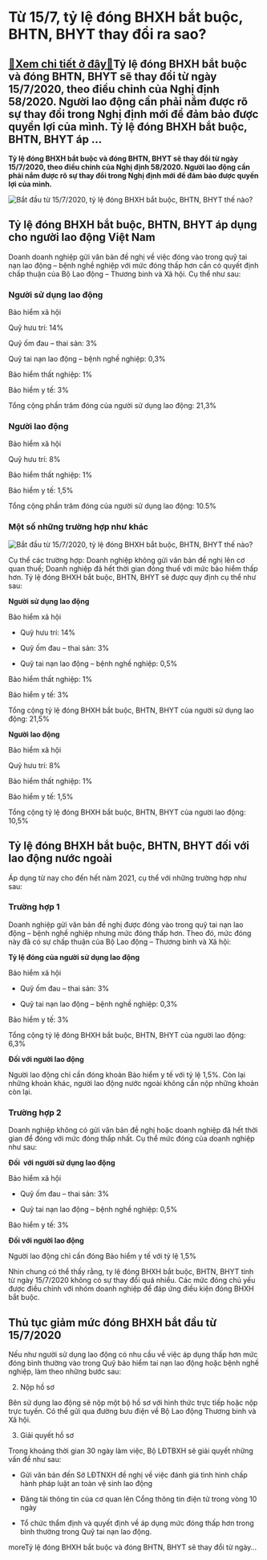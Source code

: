 Từ 15/7, tỷ lệ đóng BHXH bắt buộc, BHTN, BHYT thay đổi ra sao?
==============================================================

[:gift:Xem chi tiết ở đây:gift:](https://hddtvn.com/tu-15-7-ty-le-dong-bhxh-bat-buoc-bhtn-bhyt-thay-doi-ra-sao/)Tỷ lệ đóng BHXH bắt buộc và đóng BHTN, BHYT sẽ thay đổi từ ngày 15/7/2020, theo điều chỉnh của Nghị định 58/2020. Người lao động cần phải nắm được rõ sự thay đổi trong Nghị định mới để đảm bảo được quyền lợi của mình. Tỷ lệ đóng BHXH bắt buộc, BHTN, BHYT áp …
-------------------------------------------------------------------------------------------------------------------------------------------------------------------------------------------------------------------------------------------------------------------

**Tỷ lệ đóng BHXH bắt buộc và đóng BHTN, BHYT sẽ thay đổi từ ngày 15/7/2020, theo điều chỉnh của Nghị định 58/2020. Người lao động cần phải nắm được rõ sự thay đổi trong Nghị định mới để đảm bảo được quyền lợi của mình.**


![Bắt đầu từ 15/7/2020, tỷ lệ đóng BHXH bắt buộc, BHTN, BHYT thế nào?](https://hddtvn.com/wp-content/uploads/2021/01/bao-hiem-3.png)


Tỷ lệ đóng BHXH bắt buộc, BHTN, BHYT áp dụng cho người lao động Việt Nam
------------------------------------------------------------------------


Doanh doanh nghiệp gửi văn bản đề nghị về việc đóng vào trong quỹ tai nạn lao động – bệnh nghề nghiệp với mức đóng thấp hơn cần có quyết định chấp thuận của Bộ Lao động – Thương binh và Xã hội. Cụ thể như sau:


### Người sử dụng lao động


Bảo hiểm xã hội


Quỹ hưu trí: 14%


Quỹ ốm đau – thai sản: 3%


Quỹ tai nạn lao động – bệnh nghề nghiệp: 0,3%


Bảo hiểm thất nghiệp: 1%


Bảo hiểm y tế: 3%


Tổng cộng phần trăm đóng của người sử dụng lao động: 21,3%


### Người lao động


Bảo hiểm xã hội


Quỹ hưu trí: 8%


Bảo hiểm thất nghiệp: 1%


Bảo hiểm y tế: 1,5%


Tổng cộng phần trăm đóng của người sử dụng lao động: 10.5%


### Một số những trường hợp như khác


![Bắt đầu từ 15/7/2020, tỷ lệ đóng BHXH bắt buộc, BHTN, BHYT thế nào?](https://hddtvn.com/wp-content/uploads/2021/01/bhnt_hblk.jpg)


Cụ thể các trường hợp: Doanh nghiệp không gửi văn bản đề nghị lên cơ quan thuế; Doanh nghiệp đã hết thời gian đóng thuế với mức bảo hiểm thấp hơn. Tỷ lệ đóng BHXH bắt buộc, BHTN, BHYT sẽ được quy định cụ thể như sau:


**Người sử dụng lao động**


Bảo hiểm xã hội




* Quỹ hưu trí: 14%

* Quỹ ốm đau – thai sản: 3%

* Quỹ tai nạn lao động – bệnh nghề nghiệp: 0,5%



Bảo hiểm thất nghiệp: 1%


Bảo hiểm y tế: 3%


Tổng cộng tỷ lệ đóng BHXH bắt buộc, BHTN, BHYT của người sử dụng lao động: 21,5%


**Người lao động**


Bảo hiểm xã hội


Quỹ hưu trí: 8%


Bảo hiểm thất nghiệp: 1%


Bảo hiểm y tế: 1,5%


Tổng cộng tỷ lệ đóng BHXH bắt buộc, BHTN, BHYT của người lao động: 10,5%


Tỷ lệ đóng BHXH bắt buộc, BHTN, BHYT đối với lao động nước ngoài
----------------------------------------------------------------


Áp dụng từ nay cho đến hết năm 2021, cụ thể với những trường hợp như sau:


### Trường hợp 1


Doanh nghiệp gửi văn bản đề nghị được đóng vào trong quỹ tai nạn lao động – bệnh nghề nghiệp nhưng mức đóng thấp hơn. Theo đó, mức đóng này đã có sự chấp thuận của Bộ Lao động – Thương binh và Xã hội:


**Tỷ lệ đóng của người sử dụng lao động**


Bảo hiểm xã hội




* Quỹ ốm đau – thai sản: 3%

* Quỹ tai nạn lao động – bệnh nghề nghiệp: 0,3%



Bảo hiểm y tế: 3%


Tổng cộng tỷ lệ đóng BHXH bắt buộc, BHTN, BHYT của người lao động: 6,3%


**Đối với người lao động**


Người lao động chỉ cần đóng khoản Bảo hiểm y tế với tỷ lệ 1,5%. Còn lại những khoản khác, người lao động nước ngoài không cần nộp những khoản còn lại.


### Trường hợp 2


Doanh nghiệp không có gửi văn bản đề nghị hoặc doanh nghiệp đã hết thời gian để đóng với mức đóng thấp nhất. Cụ thể mức đóng của doanh nghiệp như sau:


**Đối  với người sử dụng lao động**


Bảo hiểm xã hội




* Quỹ ốm đau – thai sản: 3%

* Quỹ tai nạn lao động – bệnh nghề nghiệp: 0,5%



Bảo hiểm y tế: 3%


**Đối với người lao động**


Người lao động chỉ cần đóng Bảo hiểm y tế với tỷ lệ 1,5%


Nhìn chung có thể thấy rằng, ty lệ đóng BHXH bắt buộc, BHTN, BHYT tính từ ngày 15/7/2020 không có sự thay đổi quá nhiều. Các mức đóng chủ yếu được điều chỉnh với nhóm doanh nghiệp để đáp ứng điều kiện đóng BHXH bắt buộc.


Thủ tục giảm mức đóng BHXH bắt đầu từ 15/7/2020
-----------------------------------------------


Nếu như người sử dụng lao động có nhu cầu về việc áp dụng thấp hơn mức đóng bình thường vào trong Quỹ bảo hiểm tai nạn lao động hoặc bệnh nghề nghiệp, làm theo những bước sau:




2. Nộp hồ sơ



Bên sử dụng lao động sẽ nộp một bộ hồ sơ với hình thức trực tiếp hoặc nộp trực tuyến. Có thể gửi qua đường bưu điện về Bộ Lao động Thương binh và Xã hội.




3. Giải quyết hồ sơ



Trong khoảng thời gian 30 ngày làm việc, Bộ LĐTBXH sẽ giải quyết những vấn đề như sau:




* Gửi văn bản đến Sở LĐTNXH đề nghị về việc đánh giá tình hình chấp hành pháp luật an toàn vệ sinh lao động

* Đăng tải thông tin của cơ quan lên Cổng thông tin điện tử trong vòng 10 ngày

* Tổ chức thẩm định và quyết định về áp dụng mức đóng thấp hơn trong bình thường trong Quỹ tai nạn lao động.



moreTỷ lệ đóng BHXH bắt buộc và đóng BHTN, BHYT sẽ thay đổi từ ngày…

